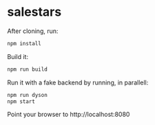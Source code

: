 # salestars

After cloning, run:

```bash
npm install
```

Build it:
```bash
npm run build
```

Run it with a fake backend by running, in parallell:

```bash
npm run dyson
npm start
```

Point your browser to http://localhost:8080
